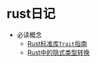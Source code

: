 # rust日记

- 必读概念
  - [Rust标准库`Trait`指南](https://rustmagazine.github.io/rust_magazine_2021/chapter_7/rusts-standard-library-traits.html)
  - [Rust中的隐式类型转换](https://rustmagazine.github.io/rust_magazine_2021/chapter_7/coercion_in_rust.html)